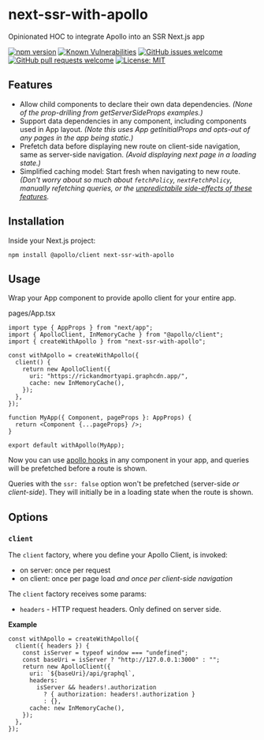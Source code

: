 # next-ssr-with-apollo
Opinionated HOC to integrate Apollo into an SSR Next.js app

[![npm version](https://img.shields.io/npm/v/next-ssr-with-apollo)](http://npmjs.com/package/next-ssr-with-apollo)
[![Known Vulnerabilities](https://snyk.io/test/github/zenflow/next-ssr-with-apollo/badge.svg?targetFile=package.json)](https://snyk.io/test/github/zenflow/next-ssr-with-apollo?targetFile=package.json)
[![GitHub issues welcome](https://img.shields.io/badge/issues-welcome-brightgreen.svg?logo=GitHub)](https://github.com/zenflow/next-ssr-with-apollo/issues)
[![GitHub pull requests welcome](https://img.shields.io/badge/pull%20requests-welcome-brightgreen.svg?logo=GitHub)](https://github.com/zenflow/next-ssr-with-apollo/pulls)
[![License: MIT](https://img.shields.io/badge/License-MIT-brightgreen.svg)](https://opensource.org/licenses/MIT)

## Features

- Allow child components to declare their own data dependencies.
*(None of the prop-drilling from getServerSideProps examples.)*
- Support data dependencies in any component, including components used in App layout.
*(Note this uses App getInitialProps and opts-out of any pages in the app being static.)*
- Prefetch data before displaying new route on client-side navigation, same as server-side navigation.
*(Avoid displaying next page in a loading state.)*
- Simplified caching model: Start fresh when navigating to new route.
*(Don't worry about so much about `fetchPolicy`, `nextFetchPolicy`, manually refetching queries,
or the [unpredictabile side-effects of these features](https://github.com/apollographql/apollo-client/issues/7938).*

## Installation

Inside your Next.js project:

```
npm install @apollo/client next-ssr-with-apollo
```

## Usage

Wrap your App component to provide apollo client for your entire app.

pages/App.tsx

```tsx
import type { AppProps } from "next/app";
import { ApolloClient, InMemoryCache } from "@apollo/client";
import { createWithApollo } from "next-ssr-with-apollo";

const withApollo = createWithApollo({
  client() {
    return new ApolloClient({
      uri: "https://rickandmortyapi.graphcdn.app/",
      cache: new InMemoryCache(),
    });
  },
});

function MyApp({ Component, pageProps }: AppProps) {
  return <Component {...pageProps} />;
}

export default withApollo(MyApp);
```

Now you can use [apollo hooks](https://www.apollographql.com/docs/react/api/react/hooks/#usequery)
in any component in your app, and queries will be prefetched before a route is shown.

Queries with the `ssr: false` option won't be prefetched (server-side *or client-side*).
They will initially be in a loading state when the route is shown.

## Options

### `client`

The `client` factory, where you define your Apollo Client, is invoked:
- on server: once per request
- on client: once per page load *and once per client-side navigation*

The `client` factory receives some params:
- `headers` - HTTP request headers. Only defined on server side.

**Example**

```tsx
const withApollo = createWithApollo({
  client({ headers }) {
    const isServer = typeof window === "undefined";
    const baseUri = isServer ? "http://127.0.0.1:3000" : "";
    return new ApolloClient({
      uri: `${baseUri}/api/graphql`,
      headers:
        isServer && headers!.authorization
          ? { authorization: headers!.authorization }
          : {},
      cache: new InMemoryCache(),
    });
  },
});
```
